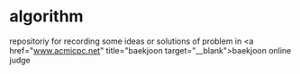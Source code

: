 # algorithm
repositoriy for recording some ideas or solutions of problem in <a href="www.acmicpc.net" title="baekjoon target="__blank">baekjoon online judge</a>
